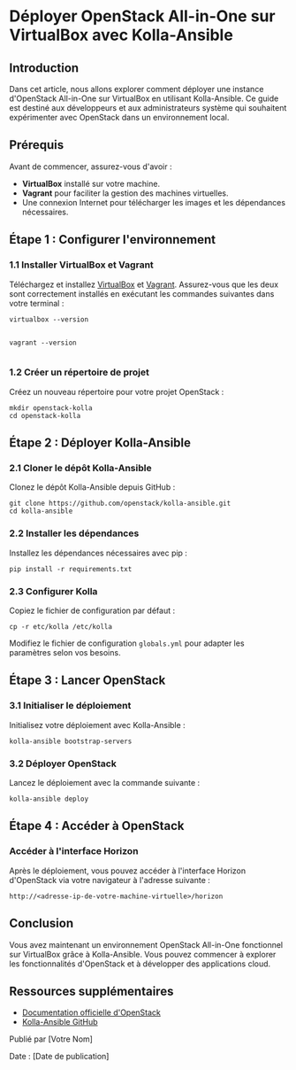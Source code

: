 <!DOCTYPE html>
<html lang="fr">
<head>
    <meta charset="UTF-8">
    <meta name="viewport" content="width=device-width, initial-scale=1.0">
   
    
</head>
<body>

<h1>Déployer OpenStack All-in-One sur VirtualBox avec Kolla-Ansible</h1>

<h2>Introduction</h2>
<p>Dans cet article, nous allons explorer comment déployer une instance d'OpenStack All-in-One sur VirtualBox en utilisant Kolla-Ansible. Ce guide est destiné aux développeurs et aux administrateurs système qui souhaitent expérimenter avec OpenStack dans un environnement local.</p>

<h2>Prérequis</h2>
<p>Avant de commencer, assurez-vous d'avoir :</p>
<ul>
    <li><strong>VirtualBox</strong> installé sur votre machine.</li>
    <li><strong>Vagrant</strong> pour faciliter la gestion des machines virtuelles.</li>
    <li>Une connexion Internet pour télécharger les images et les dépendances nécessaires.</li>
</ul>

<h2>Étape 1 : Configurer l'environnement</h2>

<h3>1.1 Installer VirtualBox et Vagrant</h3>
<p>Téléchargez et installez <a href="https://www.virtualbox.org/">VirtualBox</a> et <a href="https://www.vagrantup.com/">Vagrant</a>. Assurez-vous que les deux sont correctement installés en exécutant les commandes suivantes dans votre terminal :</p>
<pre><code>virtualbox --version

vagrant --version</code></pre>

<h3>1.2 Créer un répertoire de projet</h3>
<p>Créez un nouveau répertoire pour votre projet OpenStack :</p>
<pre><code>mkdir openstack-kolla
cd openstack-kolla</code></pre>

<h2>Étape 2 : Déployer Kolla-Ansible</h2>

<h3>2.1 Cloner le dépôt Kolla-Ansible</h3>
<p>Clonez le dépôt Kolla-Ansible depuis GitHub :</p>
<pre><code>git clone https://github.com/openstack/kolla-ansible.git
cd kolla-ansible</code></pre>

<h3>2.2 Installer les dépendances</h3>
<p>Installez les dépendances nécessaires avec pip :</p>
<pre><code>pip install -r requirements.txt</code></pre>

<h3>2.3 Configurer Kolla</h3>
<p>Copiez le fichier de configuration par défaut :</p>
<pre><code>cp -r etc/kolla /etc/kolla</code></pre>
<p>Modifiez le fichier de configuration <code>globals.yml</code> pour adapter les paramètres selon vos besoins.</p>

<h2>Étape 3 : Lancer OpenStack</h2>

<h3>3.1 Initialiser le déploiement</h3>
<p>Initialisez votre déploiement avec Kolla-Ansible :</p>
<pre><code>kolla-ansible bootstrap-servers</code></pre>

<h3>3.2 Déployer OpenStack</h3>
<p>Lancez le déploiement avec la commande suivante :</p>
<pre><code>kolla-ansible deploy</code></pre>

<h2>Étape 4 : Accéder à OpenStack</h2>

<h3>Accéder à l'interface Horizon</h3>
<p>Après le déploiement, vous pouvez accéder à l'interface Horizon d'OpenStack via votre navigateur à l'adresse suivante :</p>
<pre><code>http://&lt;adresse-ip-de-votre-machine-virtuelle&gt;/horizon</code></pre>

<h2>Conclusion</h2>
<p>Vous avez maintenant un environnement OpenStack All-in-One fonctionnel sur VirtualBox grâce à Kolla-Ansible. Vous pouvez commencer à explorer les fonctionnalités d'OpenStack et à développer des applications cloud.</p>

<h2>Ressources supplémentaires</h2>
<ul>
    <li><a href="https://docs.openstack.org/">Documentation officielle d'OpenStack</a></li>
    <li><a href="https://github.com/openstack/kolla-ansible">Kolla-Ansible GitHub</a></li>
</ul>

<div class="footer">
    <p>Publié par [Votre Nom]</p>
    <p>Date : [Date de publication]</p>
</div>

</body>
</html>
